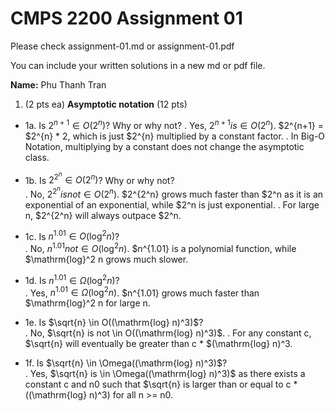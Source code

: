 # CMPS 2200  Assignment 01

Please check assignment-01.md or assignment-01.pdf

You can include your written solutions in a new md or pdf file.

**Name:** Phu Thanh Tran

1. (2 pts ea) **Asymptotic notation** (12 pts)

  - 1a. Is $2^{n+1} \in O(2^n)$? Why or why not? 
. Yes, $2^{n+1} is \in O(2^n)$. $2^{n+1} = $2^{n} * 2, which is just $2^{n} multiplied by a constant factor.
. In Big-O Notation, multiplying by a constant does not change the asymptotic class. 

  - 1b. Is $2^{2^n} \in O(2^n)$? Why or why not?     
. No, $2^{2^n} is not \in O(2^n)$. $2^{2^n} grows much faster than $2^n as it is an exponential of an exponential, while $2^n is just exponential.
. For large n, $2^{2^n} will always outpace $2^n.

  - 1c. Is $n^{1.01} \in O(\mathrm{log}^2 n)$?    
. No, $n^{1.01} not \in O(\mathrm{log}^2 n)$. $n^{1.01} is a polynomial function, while $\mathrm{log}^2 n grows much slower.

  - 1d. Is $n^{1.01} \in \Omega(\mathrm{log}^2 n)$?  
. Yes, $n^{1.01} \in \Omega(\mathrm{log}^2 n)$. $n^{1.01} grows much faster than $\mathrm{log}^2 n for large n.

  - 1e. Is $\sqrt{n} \in O((\mathrm{log} n)^3)$?  
. No, $\sqrt{n} is not \in O((\mathrm{log} n)^3)$.
. For any constant c, $\sqrt{n} will eventually be greater than c * $(\mathrm{log} n)^3.
  
  - 1f. Is $\sqrt{n} \in \Omega((\mathrm{log} n)^3)$?  
. Yes, $\sqrt{n} is \in \Omega((\mathrm{log} n)^3)$ as there exists a constant c and n0 such that $\sqrt{n} is larger than or equal to c * ((\mathrm{log} n)^3) for all n >= n0.